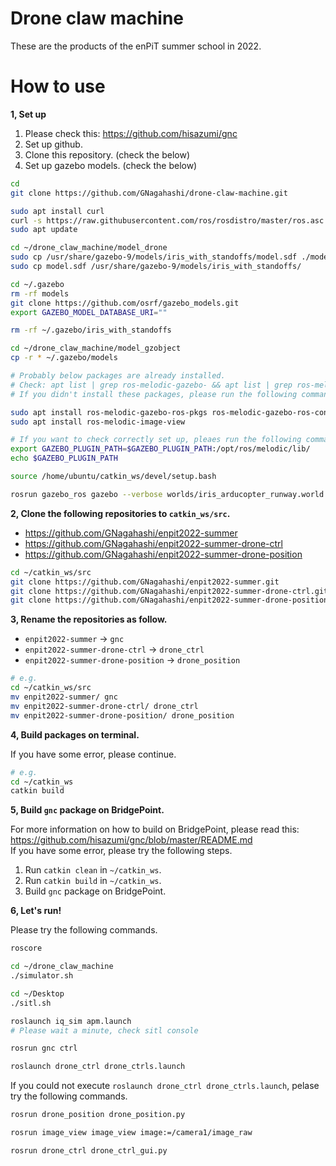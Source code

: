 # Drone claw machine

These are the products of the enPiT summer school in 2022.

# How to use

**1, Set up**

1. Please check this: https://github.com/hisazumi/gnc
2. Set up github.
3. Clone this repository. (check the below)
4. Set up gazebo models. (check the below)

```sh
cd
git clone https://github.com/GNagahashi/drone-claw-machine.git

sudo apt install curl
curl -s https://raw.githubusercontent.com/ros/rosdistro/master/ros.asc | sudo apt-key add -
sudo apt update

cd ~/drone_claw_machine/model_drone
sudo cp /usr/share/gazebo-9/models/iris_with_standoffs/model.sdf ./model.sdf.bak
sudo cp model.sdf /usr/share/gazebo-9/models/iris_with_standoffs/

cd ~/.gazebo
rm -rf models
git clone https://github.com/osrf/gazebo_models.git
export GAZEBO_MODEL_DATABASE_URI=""

rm -rf ~/.gazebo/iris_with_standoffs

cd ~/drone_claw_machine/model_gzobject
cp -r * ~/.gazebo/models

# Probably below packages are already installed.
# Check: apt list | grep ros-melodic-gazebo- && apt list | grep ros-melodic-image-view
# If you didn't install these packages, please run the following commands.

sudo apt install ros-melodic-gazebo-ros-pkgs ros-melodic-gazebo-ros-control
sudo apt install ros-melodic-image-view

# If you want to check correctly set up, pleaes run the following commands.
export GAZEBO_PLUGIN_PATH=$GAZEBO_PLUGIN_PATH:/opt/ros/melodic/lib/
echo $GAZEBO_PLUGIN_PATH

source /home/ubuntu/catkin_ws/devel/setup.bash

rosrun gazebo_ros gazebo --verbose worlds/iris_arducopter_runway.world
```


**2, Clone the following repositories to `catkin_ws/src`.**

- https://github.com/GNagahashi/enpit2022-summer
- https://github.com/GNagahashi/enpit2022-summer-drone-ctrl
- https://github.com/GNagahashi/enpit2022-summer-drone-position

```sh
cd ~/catkin_ws/src
git clone https://github.com/GNagahashi/enpit2022-summer.git
git clone https://github.com/GNagahashi/enpit2022-summer-drone-ctrl.git
git clone https://github.com/GNagahashi/enpit2022-summer-drone-position.git
```


**3, Rename the repositories as follow.**

- `enpit2022-summer` -> `gnc`
- `enpit2022-summer-drone-ctrl` -> `drone_ctrl`
- `enpit2022-summer-drone-position` -> `drone_position`

```sh
# e.g.
cd ~/catkin_ws/src
mv enpit2022-summer/ gnc
mv enpit2022-summer-drone-ctrl/ drone_ctrl
mv enpit2022-summer-drone-position/ drone_position

```


**4, Build packages on terminal.**

If you have some error, please continue.

```sh
# e.g.
cd ~/catkin_ws
catkin build
```


**5, Build `gnc` package on BridgePoint.**

For more information on how to build on BridgePoint, please read this: https://github.com/hisazumi/gnc/blob/master/README.md  
If you have some error, please try the following steps.

1. Run `catkin clean` in `~/catkin_ws`.
2. Run `catkin build` in `~/catkin_ws`.
3. Build `gnc` package on BridgePoint.


**6, Let's run!**

Please try the following commands.

```sh
roscore

cd ~/drone_claw_machine
./simulator.sh

cd ~/Desktop
./sitl.sh

roslaunch iq_sim apm.launch
# Please wait a minute, check sitl console

rosrun gnc ctrl

roslaunch drone_ctrl drone_ctrls.launch
```

If you could not execute `roslaunch drone_ctrl drone_ctrls.launch`, pelase try the following commands.

```sh
rosrun drone_position drone_position.py

rosrun image_view image_view image:=/camera1/image_raw

rosrun drone_ctrl drone_ctrl_gui.py
```
